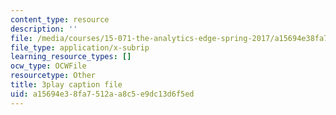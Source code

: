 ```yaml
---
content_type: resource
description: ''
file: /media/courses/15-071-the-analytics-edge-spring-2017/a15694e38fa7512aa8c5e9dc13d6f5ed_L315IjxyUM.vtt
file_type: application/x-subrip
learning_resource_types: []
ocw_type: OCWFile
resourcetype: Other
title: 3play caption file
uid: a15694e3-8fa7-512a-a8c5-e9dc13d6f5ed
---
```

